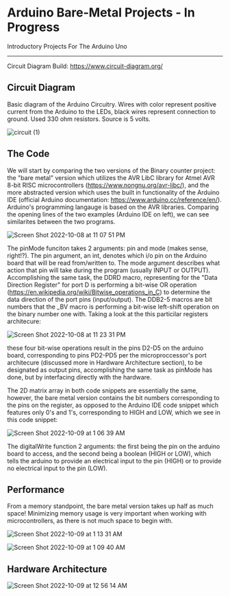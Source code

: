 # Arduino Bare-Metal Projects - In Progress
Introductory Projects For The Arduino Uno
***


Circuit Diagram Build: https://www.circuit-diagram.org/


## Circuit Diagram
Basic diagram of the Arduino Circuitry. Wires with color represent positive current from the Arduino to the LEDs, black wires represent connection to ground. Used 330 ohm resistors. Source is 5 volts.

![circuit (1)](https://user-images.githubusercontent.com/73136662/194449880-81a63608-5ffd-4860-87da-6cc66a802116.png)

## The Code

We will start by comparing the two versions of the Binary counter project: the "bare metal" version which utilizes the AVR LibC library for Atmel AVR 8-bit RISC microcontrollers (https://www.nongnu.org/avr-libc/), and the more abstracted version which uses the built in functionality of the Arduino IDE (official Arduino documentation: https://www.arduino.cc/reference/en/). Arduino's programming langauge is based on the AVR libraries. Comparing the opening lines of the two examples (Arduino IDE on left), we can see similarites between the two programs.

![Screen Shot 2022-10-08 at 11 07 51 PM](https://user-images.githubusercontent.com/73136662/194735922-b7c141aa-510a-446e-96e9-c8a6e2a35df5.png)

The pinMode funciton takes 2 arguments: pin and mode (makes sense, right!?). The pin argument, an int, denotes which i/o pin on the Arduino board that will be read from/written to. The mode argument describes what action that pin will take during the program (usually INPUT or OUTPUT). Accomplishing the same task, the DDRD macro, representing for the "Data Direction Register" for port D is performing a bit-wise OR operation (https://en.wikipedia.org/wiki/Bitwise_operations_in_C) to determine the data direction of the port pins (input/output). The DDB2-5 macros are bit numbers that the _BV macro is performing a bit-wise left-shift operation on the binary number one with. Taking a look at the this particilar registers architecure: 

![Screen Shot 2022-10-08 at 11 23 31 PM](https://user-images.githubusercontent.com/73136662/194738315-dcb27950-7431-4d4c-bc72-a9e957e00779.png)

these four bit-wise operations result in the pins D2-D5 on the arduino board, corresponding to pins PD2-PD5 per the microproccessor's port architecure (discussed more in Hardware Architecture section), to be designated as output pins, accomplishing the same task as pinMode has done, but by interfacing directly with the hardware. 

The 2D matrix array in both code snippets are essentially the same, however, the bare metal version contains the bit numbers corresponding to the pins on the register, as opposed to the Arduino IDE code snippet which features only 0's and 1's, corresponding to HIGH and LOW, which we see in this code snippet:

![Screen Shot 2022-10-09 at 1 06 39 AM](https://user-images.githubusercontent.com/73136662/194739048-c5701b2e-7cc7-4a53-8c38-60d581cf01e7.png)

The digitalWrite function 2 arguments: the first being the pin on the arduino board to access, and the second being a boolean (HIGH or LOW), which tells the arduino to provide an electrical input to the pin (HIGH) or to provide no electrical input to the pin (LOW).

## Performance

From a memory standpoint, the bare metal version takes up half as much space! Minimizing memory usage is very important when working with microcontrollers, as there is not much space to begin with. 

![Screen Shot 2022-10-09 at 1 13 31 AM](https://user-images.githubusercontent.com/73136662/194739258-57766f04-7ee9-4ff1-8deb-c24ca3809f4e.png)

![Screen Shot 2022-10-09 at 1 09 40 AM](https://user-images.githubusercontent.com/73136662/194739184-5d6d9f84-11ed-485e-8a7d-d0d9b1dde774.png)

## Hardware Architecture
![Screen Shot 2022-10-09 at 12 56 14 AM](https://user-images.githubusercontent.com/73136662/194738783-1f6f266c-20de-4460-bf5a-20fdf96e20c7.png)



